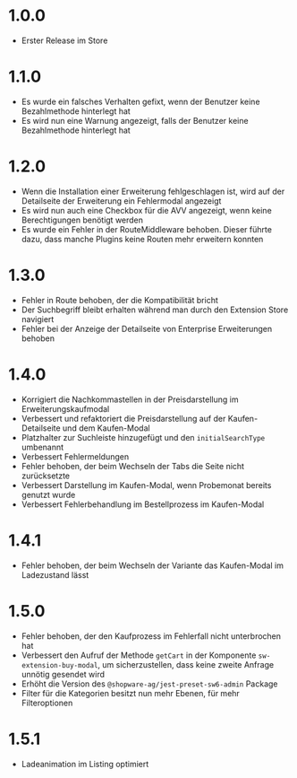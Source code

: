 # 1.0.0
- Erster Release im Store

# 1.1.0
- Es wurde ein falsches Verhalten gefixt, wenn der Benutzer keine Bezahlmethode hinterlegt hat
- Es wird nun eine Warnung angezeigt, falls der Benutzer keine Bezahlmethode hinterlegt hat

# 1.2.0
- Wenn die Installation einer Erweiterung fehlgeschlagen ist, wird auf der Detailseite der Erweiterung ein Fehlermodal angezeigt
- Es wird nun auch eine Checkbox für die AVV angezeigt, wenn keine Berechtigungen benötigt werden
- Es wurde ein Fehler in der RouteMiddleware behoben. Dieser führte dazu, dass manche Plugins keine Routen mehr erweitern konnten

# 1.3.0
- Fehler in Route behoben, der die Kompatibilität bricht
- Der Suchbegriff bleibt erhalten während man durch den Extension Store navigiert
- Fehler bei der Anzeige der Detailseite von Enterprise Erweiterungen behoben 

# 1.4.0
- Korrigiert die Nachkommastellen in der Preisdarstellung im Erweiterungskaufmodal
- Verbessert und refaktoriert die Preisdarstellung auf der Kaufen-Detailseite und dem Kaufen-Modal
- Platzhalter zur Suchleiste hinzugefügt und den `initialSearchType` umbenannt
- Verbessert Fehlermeldungen
- Fehler behoben, der beim Wechseln der Tabs die Seite nicht zurücksetzte
- Verbessert Darstellung im Kaufen-Modal, wenn Probemonat bereits genutzt wurde
- Verbessert Fehlerbehandlung im Bestellprozess im Kaufen-Modal

# 1.4.1
- Fehler behoben, der beim Wechseln der Variante das Kaufen-Modal im Ladezustand lässt

# 1.5.0
- Fehler behoben, der den Kaufprozess im Fehlerfall nicht unterbrochen hat
- Verbessert den Aufruf der Methode `getCart` in der Komponente `sw-extension-buy-modal`, um sicherzustellen, dass keine zweite Anfrage unnötig gesendet wird
- Erhöht die Version des `@shopware-ag/jest-preset-sw6-admin` Package
- Filter für die Kategorien besitzt nun mehr Ebenen, für mehr Filteroptionen

# 1.5.1
- Ladeanimation im Listing optimiert
